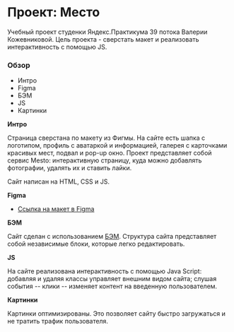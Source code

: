 # Проект: Место
Учебный проект студенки Яндекс.Практикума 39 потока Валерии Кожевниковой. Цель проекта - сверстать макет и реализовать интерактивность с помощью JS.
### Обзор
* Интро
* Figma
* БЭМ
* JS
* Картинки


**Интро**

Страница сверстана по макету из Фигмы. На сайте есть шапка с логотипом, профиль с аватаркой и информацией, галерея с карточками красивых мест, подвал и pop-up окно. Проект представляет собой сервис Mesto: интерактивную страницу, куда можно добавлять фотографии, удалять их и ставить лайки.

Сайт написан на HTML, CSS и JS.

**Figma**

* [Ссылка на макет в Figma](https://www.figma.com/file/2cn9N9jSkmxD84oJik7xL7/JavaScript.-Sprint-4?node-id=0%3A1)

**БЭМ**

Сайт сделан с использованием [БЭМ](https://ru.bem.info/). Структура сайта представляет собой независимые блоки, которые легко редактировать.

**JS**

На сайте реализована интерактивность с помощью Java Script: добавляя и удаляя классы управляет внешним видом сайта; слушая события -- клики -- изменяет контент на введенную пользователем.

**Картинки**

Картинки оптимизированы. Это позволяет сайту быстро загружаться и не тратить трафик пользователя.

